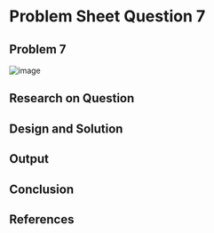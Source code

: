 # **Problem Sheet Question 7**

## Problem 7

![image](https://user-images.githubusercontent.com/14197773/38036468-aeb0e0a0-329e-11e8-9ab9-adc884d80779.png)

## Research on Question

## Design and Solution

## Output

## Conclusion

## References